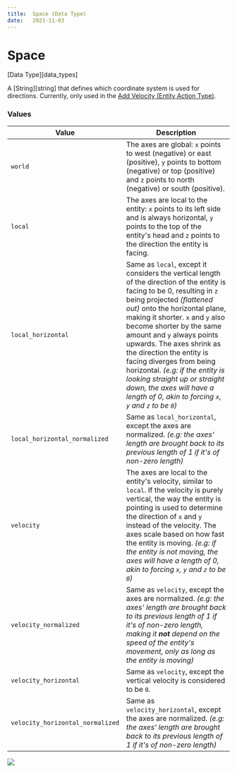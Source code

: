 ```yaml
---
title:	Space (Data Type)
date:	2021-11-03
---
```


#	Space

[Data Type][data_types]

A [String][string] that defines which coordinate system is used for directions. Currently, only used in the [Add Velocity (Entity Action Type)](../entity_action_types/add_velocity.md).


###	Values

  Value                             |  Description                              
------------------------------------|-------------------------------------------
  `world`                           |  The axes are global: `x` points to west (negative) or east (positive), `y` points to bottom (negative) or top (positive) and `z` points to north (negative) or south (positive).  
  `local`                           |  The axes are local to the entity: `x` points to its left side and is always horizontal, `y` points to the top of the entity's head and `z` points to the direction the entity is facing.  
  `local_horizontal`                |  Same as `local`, except it considers the vertical length of the direction of the entity is facing to be 0, resulting in `z` being projected *(flattened out)* onto the horizontal plane, making it shorter. `x` and `y` also become shorter by the same amount and `y` always points upwards. The axes shrink as the direction the entity is facing diverges from being horizontal. *(e.g: if the entity is looking straight up or straight down, the axes will have a length of 0, akin to forcing `x`, `y` and `z` to be `0`)*  
  `local_horizontal_normalized`     |  Same as `local_horizontal`, except the axes are normalized. *(e.g: the axes' length are brought back to its previous length of 1 if it's of non-zero length)*  
  `velocity`                        |  The axes are local to the entity's velocity, similar to `local`. If the velocity is purely vertical, the way the entity is pointing is used to determine the direction of `x` and `y` instead of the velocity. The axes scale based on how fast the entity is moving. *(e.g: if the entity is not moving, the axes will have a length of 0, akin to forcing `x`, `y` and `z` to be `0`)*  
  `velocity_normalized`             |  Same as `velocity`, except the axes are normalized. *(e.g: the axes' length are brought back to its previous length of 1 if it's of non-zero length, making it **not** depend on the speed of the entity's movement, only as long as the entity is moving)*  
  `velocity_horizontal`             |  Same as `velocity`, except the vertical velocity is considered to be `0`.  
  `velocity_horizontal_normalized`  |  Same as `velocity_horizontal`, except the axes are normalized. *(e.g: the axes' length are brought back to its previous length of 1 if it's of non-zero length)*  

![](../../img/space_coordinate_systems.gif)
